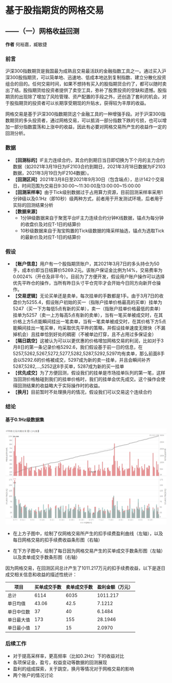 # 基于股指期货的网格交易

## ——（一）网格收益回测

**作者** 何裕嘉，臧敏捷

### 前言

沪深300指数期货是我国最为成熟且交易最活跃的金融指数工具之一。通过买入沪深300股指期货，可以简单地、迅速地、低成本地达到复制指数、建立分散化投资组合的目的。任何交易时间，如果不想持有买入的股指期货合约了，都可以随时卖出了结。股指期货给投资者提供了卖空工具，弥补了股票投资的空缺和遗憾。股指期货的出现除了增加了风险管理、资产配置的手段之外，还创造了套利的机会。对于股指期货的投资者可以长期享受期现的升贴水，获得较为丰厚的收益。

网格交易是基于沪深300指数期货这个金融工具的一种增强手段。对于沪深300指数期货的多头投资者，通过网格交易，可以抵消一部分指数下跌的亏损，也可以增加一部分指数震荡和上涨中的收益，因此有必要对网格交易所产生的收益作一定的回测分析。

### 数据

- 【**回测标的**】IF主力连续合约，其合约到期日当日即切换为下个月的主力合约数据（如2021年3月19日为IF2103合约到期日，2021年3月18日数据为IF2103数据，2021年3月19日为IF2104数据）。
- 【**回测区间**】2021年3月8日至2021年9月30日（包含端点），总计142个交易日，时间范围为交易日9:30:00～11:30:00及13:00:00~15:00:00
- 【**回测采样率**】由于Tick级别数据过于占用算力资源，目前回测采样率采用1分钟级以及0.1Hz（即10秒）级两种方式，前者用于开发测试环境，后者用于实际的回测结果分析
- 【**数据来源**】
    - 1分钟级数据来自于聚宽平台IF主力连续合约分钟K线数据，锚点为每分钟的收盘价及对应T-1日的结算价
    - 10秒级数据来自于淘宝购置的Tick级数据的降采样抽选，锚点为选取Tick的最新价及对应T-1日的结算价

### 假设

- 【**账户信息**】用户有一个股指期货账户，其2021年3月7日的多头持仓为50手，成本价即当日结算价5269.2元。该账户保证金比例为14%，交易费率为0.0024%（开仓及非平今）。目前为了方便开发，假设用户账户操作可以选择优先平昨仓的操作，当所有昨日头寸平仓完毕才会开始今日同方向新开仓操作。
- 【**交易逻辑**】无论买单还是卖单，每次挂单的手数都是1手。由于3月7日的收盘价为5255.4，假设账户初始的买一（指账户挂单价格最高的买单）挂单为5247（买一下方每低5点有新的买单），卖一（指账户挂单价格最低的卖单）挂单为5257（卖一上方每高5点有新的卖单），当有一笔买单被成交时，在其价格上方5点能瞬间挂出一笔卖单，当有一笔卖单被成交时，在其价格下方5点能瞬间挂出一笔买单，均采取优先平昨的策略，并假设挂单速度无限快（不漏掉机会）且挂单恰到好处的稠密（不被单边打穿，且不占用过多保证金）
- 【**隔日跳空**】这被认为可以以更优惠的价格增加网格交易的利润，比如对于3月8日的第一条记录价格5292.6，我们假设基于前一日的信息，在5257,5262,5267,5272,5277,5282,5287,5292,5297均有卖单，那么前面8手会以5292.6的价格被成交，5297成为新的卖一挂单，并且会瞬间补齐5287,5282,...,5252这8手买单，5287成为新的买一挂单
- 【**优先成交**】为了方便回测，假设我们的挂单是市场挂单队列的第一笔，这样当回测价格触碰到我们的挂单价格时，我们的挂单会优先成交。这个操作会使得回测结果的收益略大于实际操作时的收益。
- 【**换月**】目前暂时不处理换月的情况，假设我们可以交易这个连续合约

### 结论

#### 基于0.1Hz级数据集

![IF网格交易回测结果](figs\if_grid_looptest_result_10s.png)



- 在上方子图中，绘制了仅网格交易所产生的扣手续费盈利曲线（左轴），以及每日网格交易的扣手续费收益条形图（右轴）

- 在下方子图中，绘制了每日因为网格交易产生的买单成交手数条形图（左轴）以及卖单成交手数条形图（右轴）

因为网格交易，在回测区间总计产生了1011.217万元的扣手续费收益，以下是逐日成交相关信息和收益的描述性统计：

| 项目       | 买单成交手数 | 卖单成交手数 | 盈利金额（万元） |
| ---------- | ------------ | ------------ | ---------------- |
| 总计       | 6114         | 6035         | 1011.217         |
| 单日均值   | 43.06        | 42.5         | 7.1212           |
| 单日中位数 | 37           | 40           | 6.1484           |
| 单日最大值 | 173          | 155          | 28.1946          |
| 单日最小值 | 17           | 15           | 2.0970           |

### 后续工作

- 对于提高采样率，更高频率（比如0.2Hz）下的收益对比
- 各项保证金，盈亏，权益变动等数据的回测展现
- 盈利的组成探索，关于跳空，换月等情况对于网格交易的影响
- 两个账户的情况讨论